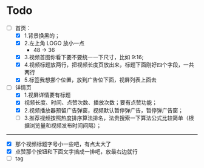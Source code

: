 # Todo

- [ ] 首页：
  - [x] 1.背景换黑的；
  - [x] 2.左上角 LOGO 放小一点
    - 48 -> 36
  - [x] 3.视频首图你看下要不要统一一下尺寸，比如 9:16;
  - [x] 4.视频标题放两行，把视频长度页放出来，标题下面刚好四个字段，一共两行
  - [x] 5.标签我想挪个位置，放到广告位下面，视屏列表上面去
- [ ] 详情页
  - [x] 1.视屏详情要有标题
  - [x] 视频长度、时间、点赞次数、播放次数；要有点赞功能；
  - [x] 2.视频播放器预留广告弹窗，视频默认暂停弹广告，暂停弹广告窗；
  - [ ] 3.推荐视频按照热度排序算法排名，法贵搜索一下算法公式比较简单（根据浏览量和视频发布时间间隔）；

---

- [x] 那个视频标题字号小一些吧，有点太大了
- [x] 点赞那个按钮和下面文字搞成一排吧，放最右边就行
- [ ] tag